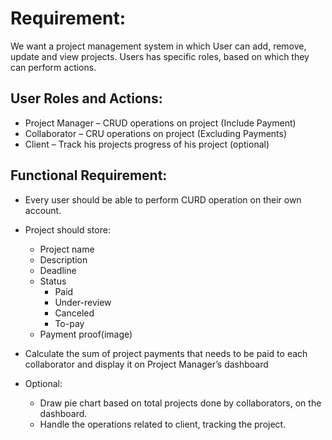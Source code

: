 # Requirement:

We want a project management system in which User can add, remove, update and view projects. Users has specific roles, based on which they can perform actions.

## User Roles and Actions:

- Project Manager – CRUD operations on project (Include Payment)
- Collaborator – CRU operations on project (Excluding Payments)
- Client – Track his projects progress of his project (optional)

## Functional Requirement:

- Every user should be able to perform CURD operation on their own account.
- Project should store:

  - Project name
  - Description
  - Deadline
  - Status
    - Paid
    - Under-review
    - Canceled
    - To-pay
  - Payment proof(image)

- Calculate the sum of project payments that needs to be paid to each collaborator and display it on Project Manager’s dashboard
- Optional:
  - Draw pie chart based on total projects done by collaborators, on the dashboard.
  - Handle the operations related to client, tracking the project.
